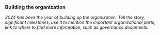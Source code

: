 ### Building the organization

*2024 has been the year of building up the organization. Tell the story, significant milestones, use it to mention the important organizational parts, link to where to find more information, such as governance documents.*

